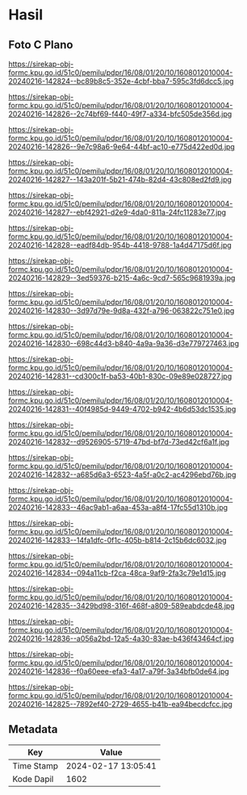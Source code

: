 # Hasil

## Foto C Plano

https://sirekap-obj-formc.kpu.go.id/51c0/pemilu/pdpr/16/08/01/20/10/1608012010004-20240216-142824--bc89b8c5-352e-4cbf-bba7-595c3fd6dcc5.jpg

https://sirekap-obj-formc.kpu.go.id/51c0/pemilu/pdpr/16/08/01/20/10/1608012010004-20240216-142826--2c74bf69-f440-49f7-a334-bfc505de356d.jpg

https://sirekap-obj-formc.kpu.go.id/51c0/pemilu/pdpr/16/08/01/20/10/1608012010004-20240216-142826--9e7c98a6-9e64-44bf-ac10-e775d422ed0d.jpg

https://sirekap-obj-formc.kpu.go.id/51c0/pemilu/pdpr/16/08/01/20/10/1608012010004-20240216-142827--143a201f-5b21-474b-82d4-43c808ed2fd9.jpg

https://sirekap-obj-formc.kpu.go.id/51c0/pemilu/pdpr/16/08/01/20/10/1608012010004-20240216-142827--ebf42921-d2e9-4da0-811a-24fc11283e77.jpg

https://sirekap-obj-formc.kpu.go.id/51c0/pemilu/pdpr/16/08/01/20/10/1608012010004-20240216-142828--eadf84db-954b-4418-9788-1a4d47175d6f.jpg

https://sirekap-obj-formc.kpu.go.id/51c0/pemilu/pdpr/16/08/01/20/10/1608012010004-20240216-142829--3ed59376-b215-4a6c-9cd7-565c9681939a.jpg

https://sirekap-obj-formc.kpu.go.id/51c0/pemilu/pdpr/16/08/01/20/10/1608012010004-20240216-142830--3d97d79e-9d8a-432f-a796-063822c751e0.jpg

https://sirekap-obj-formc.kpu.go.id/51c0/pemilu/pdpr/16/08/01/20/10/1608012010004-20240216-142830--698c44d3-b840-4a9a-9a36-d3e779727463.jpg

https://sirekap-obj-formc.kpu.go.id/51c0/pemilu/pdpr/16/08/01/20/10/1608012010004-20240216-142831--cd300c1f-ba53-40b1-830c-09e89e028727.jpg

https://sirekap-obj-formc.kpu.go.id/51c0/pemilu/pdpr/16/08/01/20/10/1608012010004-20240216-142831--40f4985d-9449-4702-b942-4b6d53dc1535.jpg

https://sirekap-obj-formc.kpu.go.id/51c0/pemilu/pdpr/16/08/01/20/10/1608012010004-20240216-142832--d9526905-5719-47bd-bf7d-73ed42cf6a1f.jpg

https://sirekap-obj-formc.kpu.go.id/51c0/pemilu/pdpr/16/08/01/20/10/1608012010004-20240216-142832--a685d6a3-6523-4a5f-a0c2-ac4296ebd76b.jpg

https://sirekap-obj-formc.kpu.go.id/51c0/pemilu/pdpr/16/08/01/20/10/1608012010004-20240216-142833--46ac9ab1-a6aa-453a-a8f4-17fc55d1310b.jpg

https://sirekap-obj-formc.kpu.go.id/51c0/pemilu/pdpr/16/08/01/20/10/1608012010004-20240216-142833--14fa1dfc-0f1c-405b-b814-2c15b6dc6032.jpg

https://sirekap-obj-formc.kpu.go.id/51c0/pemilu/pdpr/16/08/01/20/10/1608012010004-20240216-142834--094a11cb-f2ca-48ca-9af9-2fa3c79e1d15.jpg

https://sirekap-obj-formc.kpu.go.id/51c0/pemilu/pdpr/16/08/01/20/10/1608012010004-20240216-142835--3429bd98-316f-468f-a809-589eabdcde48.jpg

https://sirekap-obj-formc.kpu.go.id/51c0/pemilu/pdpr/16/08/01/20/10/1608012010004-20240216-142836--a056a2bd-12a5-4a30-83ae-b436f43464cf.jpg

https://sirekap-obj-formc.kpu.go.id/51c0/pemilu/pdpr/16/08/01/20/10/1608012010004-20240216-142836--f0a60eee-efa3-4a17-a79f-3a34bfb0de64.jpg

https://sirekap-obj-formc.kpu.go.id/51c0/pemilu/pdpr/16/08/01/20/10/1608012010004-20240216-142825--7892ef40-2729-4655-b41b-ea94becdcfcc.jpg


## Metadata

| Key        | Value               |
| ---------- | ------------------- |
| Time Stamp | 2024-02-17 13:05:41 |
| Kode Dapil | 1602                |



